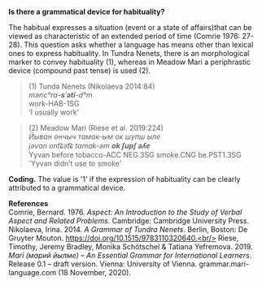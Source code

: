 **Is there a grammatical device for habituality?**

The habitual expresses a situation (event or a state of affairs)that can be viewed as characteristic of an extended period of time (Comrie 1976: 27-28). This question asks whether a language has means  other than lexical ones to express habituality. In Tundra Nenets, there is an morphological marker to convey habituality (1), whereas in Meadow Mari a periphrastic device (compound past tense) is used (2). 

>(1) Tunda Nenets (Nikolaeva 2014:84)<br/>
>*mənc°ra-**s´əti**-d°m*<br/> 
>work-HAB-1SG<br/>
‘I usually work’

>(2) Meadow Mari (Riese et al. 2019:224)<br/>
>*Йыван ончыч тамак-ым ок шупш ыле*<br/>
>*jəvɑn ont͡ɕət͡ɕ tɑmɑk-əm **ok ʃupʃ əʎe***<br/>
>Yyvan before tobacco-ACC NEG.3SG smoke.CNG be.PST1.3SG<br/>
>'Yyvan didn’t use to smoke'<br/>

**Coding.** The value is '1' if the expression of habituality can be clearly attributed to a grammatical device.

**References**<br/>
Comrie, Bernard. 1976. *Aspect: An Introduction to the Study of Verbal Aspect and Related Problems*. Cambridge: Cambridge University Press.
Nikolaeva, Irina. 2014. *A Grammar of Tundra Nenets*. Berlin, Boston: De Gruyter Mouton. https://doi.org/10.1515/9783110320640.<br/>
Riese, Timothy, Jeremy Bradley, Monika Schötschel & Tatiana Yefremova. 2019. *Mari (марий йылме) – An Essential Grammar for International Learners*. Release 0.1 – draft version. Vienna: University of Vienna. grammar.mari-language.com (18 November, 2020).
